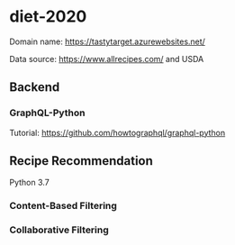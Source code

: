 # diet-2020

Domain name: https://tastytarget.azurewebsites.net/

Data source: https://www.allrecipes.com/ and USDA

## Backend
### GraphQL-Python
Tutorial: https://github.com/howtographql/graphql-python

## Recipe Recommendation
Python 3.7
### Content-Based Filtering

### Collaborative Filtering
